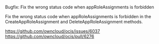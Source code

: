 Bugfix: Fix the wrong status code when appRoleAssignments is forbidden

Fix the wrong status code when appRoleAssignments is forbidden in the CreateAppRoleAssignment and
DeleteAppRoleAssignment methods.

https://github.com/owncloud/ocis/issues/6037
https://github.com/owncloud/ocis/pull/6276
